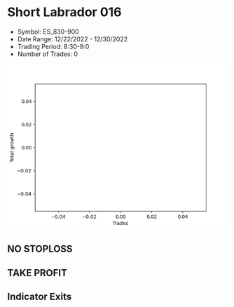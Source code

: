 # Short Labrador 016 
- Symbol: ES_830-900
- Date Range: 12/22/2022 - 12/30/2022
- Trading Period: 8:30-9:0
- Number of Trades: 0

![Plot](ShortLabrador016ES_830-900.png)
## NO STOPLOSS














## TAKE PROFIT











## Indicator Exits

